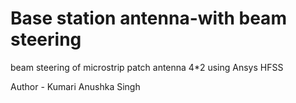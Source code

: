 # Base station antenna-with beam steering​ 
beam steering of microstrip patch antenna 4*2 using Ansys HFSS

Author - Kumari Anushka Singh
